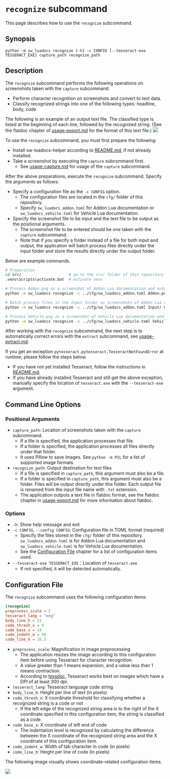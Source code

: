 # `recognize` subcommand
This page describes how to use the `recognize` subcommand.

## Synopsis
```
python -m sw_luadocs recognize [-h] -c CONFIG [--tesseract-exe TESSERACT_EXE] capture_path recognize_path
```

## Description
The `recognize` subcommand performs the following operations on screenshots taken with the `capture` subcommand:
- Perform character recognition on screenshots and convert to text data.
- Classify recognized strings into one of the following types: headline, body, code

The following is an example of an output text file. The classified type is listed at the beginning of each line, followed by the recognized string. (See the flatdoc chapter of [usage-export.md](usage-export.md#flatdoc) for the format of this text file.)
![](https://i.imgur.com/PlaDsP6.png)

To use the `recognize` subcommand, you must first prepare the following:
- Install sw-luadocs-helper according to [README.md](README.md#Installation), if not already installed.
- Take a screenshot by executing the `capture` subcommand first.
  - See [usage-capture.md](usage-capture.md) for usage of the `capture` subcommand.

After the above preparations, execute the `recognize` subcommand. Specify the arguments as follows:
- Specify a configuration file as the `-c CONFIG` option.
  - The configuration files are located in the `cfg/` folder of this repository.
  - Specify `sw_luadocs_addon.toml` for Addon Lua documentation or `sw_luadocs_vehicle.toml` for Vehicle Lua documentation.
- Specify the screenshot file to be input and the text file to be output as the positional arguments.
  - The screenshot file to be entered should be one taken with the `capture` subcommand.
  - Note that if you specify a folder instead of a file for both input and output, the application will batch process files directly under the input folder and store the results directly under the output folder.

Below are example commands.
```sh
# Preparation
cd src/                     # go to the src/ folder of this repository
.venv\Scripts\activate.bat  # activate venv

# Process Addon.png as a screenshot of Addon Lua documentation and output the result to Addon.ocr.txt
python -m sw_luadocs recognize -c ../cfg/sw_luadocs_addon.toml Addon.png Addon.ocr.txt

# Batch process files in the Input folder as screenshots of Addon Lua documentation and output the results to the Output folder
python -m sw_luadocs recognize -c ../cfg/sw_luadocs_addon.toml Input/ Output/

# Process Vehicle.png as a screenshot of Vehicle Lua documentation and output the result to Vehicle.ocr.txt
python -m sw_luadocs recognize -c ../cfg/sw_luadocs_vehicle.toml Vehicle.png Vehicle.ocr.txt
```

After working with the `recognize` subcommand, the next step is to automatically correct errors with the `extract` subcommand, see [usage-extract.md](usage-extract.md).

If you get an exception `pytesseract.pytesseract.TesseractNotFoundError` at runtime, please follow the steps below.
- If you have not yet installed Tesseract, follow the instructions in [README.md](README.md#Installation).
- If you have already installed Tesseract and still get the above exception, manually specify the location of `tesseract.exe` with the `--tesseract-exe` argument.

## Command Line Options
### Positional Arguments
- `capture_path`: Location of screenshots taken with the `capture` subcommand.
  - If a file is specified, the application processes that file.
  - If a folder is specified, the application processes all files directly under that folder.
  - It uses Pillow to save images. See `python -m PIL` for a list of supported image formats.
- `recognize_path`: Output destination for text files
  - If a file is specified in `capture_path`, this argument must also be a file.
  - If a folder is specified in `capture_path`, this argument must also be a folder. Files will be output directly under this folder. Each output file is renamed from the input file name with `.txt` extension.
  - The application outputs a text file in flatdoc format, see the flatdoc chapter in [usage-export.md](usage-export.md#flatdoc) for more information about flatdoc.

### Options
- `-h`: Show help message and exit
- `-c CONFIG`, `--config CONFIG`: Configuration file in TOML format (required)
  - Specify the files stored in the `cfg/` folder of this repository. `sw_luadocs_addon.toml` is for Addon Lua documentation and `sw_luadocs_vehicle.toml` is for Vehicle Lua documentation.
  - See the [Configuration File](#Configuration-File) chapter for a list of configuration items used.
- `--tesseract-exe TESSERACT_EXE`：Location of `tesseract.exe`
  - If not specified, it will be detected automatically.

## Configuration File
The `recognize` subcommand uses the following configuration items:

```toml
[recognize]
preprocess_scale = 2
tesseract_lang = "eng"
body_line_h = 21
code_thresh_x = 9
code_base_x = 14
code_indent_w = 38
code_line_h = 16.5
```

- `preprocess_scale`: Magnification in image preprocessing
  - The application resizes the image according to this configuration item before using Tesseract for character recognition.
  - A value greater than 1 means expansion, and a value less than 1 means contraction.
  - According to [tessdoc](https://tesseract-ocr.github.io/tessdoc/ImproveQuality.html#rescaling), Tesseract works best on images which have a DPI of at least 300 dpi.
- `tesseract_lang`: Tesseract language code string
- `body_line_h`: Height per line of text (in pixels)
- `code_thresh_x`: X coordinate threshold for classifying whether a recognized string is a code or not
  - If the left edge of the recognized string area is to the right of the X coordinate specified in this configuration item, the string is classified as a code.
- `code_base_x`: X coordinate of left end of code
  - The indentation level is recognized by calculating the difference between the X coordinate of the recognized string area and the X coordinate of this configuration item.
- `code_indent_w`: Width of tab character in code (in pixels)
- `code_line_h`: Height per line of code (in pixels)

The following image visually shows coordinate-related configuration items.

![](https://i.imgur.com/NRopEaE.png)
